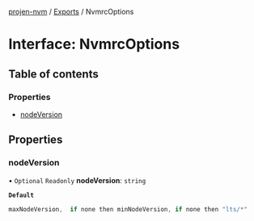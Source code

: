 [projen-nvm](../README.md) / [Exports](../modules.md) / NvmrcOptions

# Interface: NvmrcOptions

## Table of contents

### Properties

- [nodeVersion](NvmrcOptions.md#nodeversion)

## Properties

### nodeVersion

• `Optional` `Readonly` **nodeVersion**: `string`

**`Default`**

```ts
maxNodeVersion,  if none then minNodeVersion, if none then "lts/*"
```
